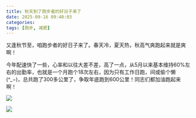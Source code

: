 ```yaml
---
title: 秋天到了跑步者的好日子来了
date: 2025-09-16 09:40:03
categories:
tags: [跑步, 减肥]
---
```

又逢秋节至，咱跑步者的好日子来了。春天冷，夏天热，秋高气爽跑起来就是爽啊！

今年配速快了一些，心率和以往大差不差，高了一点，从5月以来基本维持60%左右的出勤率，也就是一个月跑个18次左右，因为只有工作日跑，间或偷个懒(^_−)，总共跑了300多公里了，争取年底跑到600公里！同志们都加油跑起来啊！

![](https://github.com/user-attachments/assets/1d49e156-fdcd-4d39-8303-bd560db2c364)

![](https://github.com/user-attachments/assets/87d310a2-1e10-46e5-b486-51dd932b1aa1)
